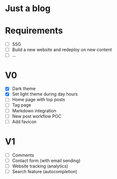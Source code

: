 # Just a blog

# Requirements
- [ ] SSG
- [ ] Build a new website and redeploy on new content
- [ ] ...

# V0
- [x] Dark theme
- [x] Set light theme during day hours
- [ ] Home page with top posts
- [ ] Tag page
- [ ] Markdown integration
- [ ] New post workflow POC
- [ ] Add favicon

# V1
- [ ] Comments
- [ ] Contact form (with email sending)
- [ ] Website tracking (analytics)
- [ ] Search feature (autocompletion)